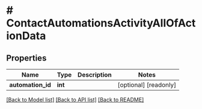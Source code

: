 # # ContactAutomationsActivityAllOfActionData

## Properties

Name | Type | Description | Notes
------------ | ------------- | ------------- | -------------
**automation_id** | **int** |  | [optional] [readonly]

[[Back to Model list]](../../README.md#models) [[Back to API list]](../../README.md#endpoints) [[Back to README]](../../README.md)

